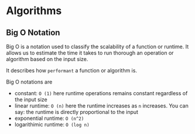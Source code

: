 # Algorithms

## Big O Notation

Big O is a notation used to classify the scalability of a function or runtime. It allows us to estimate the time it takes to run thorough an operation or algorithm based on the input size.

It describes how `performant` a function or algorithm is.

Big O notations are

- constant: `O (1)` here runtime operations remains constant regardless of the input size
- linear runtime: `O (n)` here the runtime increases as `n` increases. You can say: the runtime is directly proportional to the input
- exponential runtime: `O (n^2)`
- logarithimic runtime: `O (log n)`
